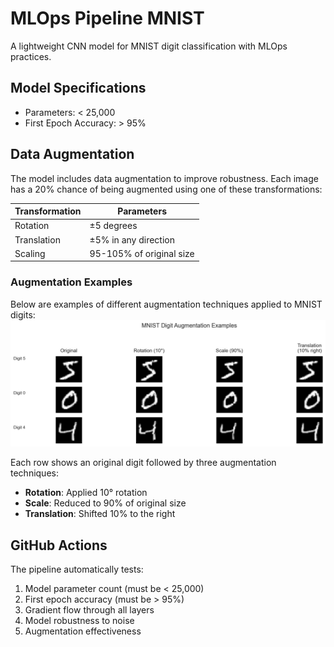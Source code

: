 # MLOps Pipeline MNIST

A lightweight CNN model for MNIST digit classification with MLOps practices.

## Model Specifications
- Parameters: < 25,000
- First Epoch Accuracy: > 95%

## Data Augmentation
The model includes data augmentation to improve robustness. Each image has a 20% chance of being augmented using one of these transformations:

| Transformation | Parameters |
|---------------|------------|
| Rotation | ±5 degrees |
| Translation | ±5% in any direction |
| Scaling | 95-105% of original size |

### Augmentation Examples
Below are examples of different augmentation techniques applied to MNIST digits:
![Augmentation Examples](augmentation_samples.png)

Each row shows an original digit followed by three augmentation techniques:
- **Rotation**: Applied 10° rotation
- **Scale**: Reduced to 90% of original size
- **Translation**: Shifted 10% to the right

## GitHub Actions
The pipeline automatically tests:
1. Model parameter count (must be < 25,000)
2. First epoch accuracy (must be > 95%)
3. Gradient flow through all layers
4. Model robustness to noise
5. Augmentation effectiveness